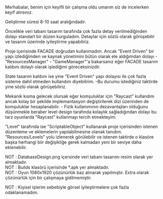 Merhabalar, benim için keyifli bir çalışma oldu umarım siz de incelerken keyif alırsınız.

Geliştirme süresi 8-10 saat aralığındadır.

Öncelikle veri tabanı tasarım tarafında çok fazla detay verilmediğinden dolayı standart bir düzen kurguladım.
Detaylar için sözlü olarak görüşebilir ve tasarım üzerinde iyileştirme yapabiliriz.

Proje içerisinde FACADE doğrudan kullanmadım. Ancak "Event Driven" bir yapı izlediğimden
ve kaynak yönetimini bütün olarak ele aldığımdan dolayı - "ResourcesManager" - "GameManager"'a bakarsanız
eğer FACADE tasarım kalıbını dolaylı olarak işlediğimi göreceksinizdir.

State tasarım kalıbını ise yine "Event Driven" yapı dolayısı ile çok fazla sisteme dahil etmeden kullandım diyebilirim.
-Bu durumu istediğiniz taktirde yine sözlü olarak görüşebiliriz.

Mekanik kısma gelecek olursak eğer komşuluklar için "Raycast" kullandım ancak kolay bir şekilde implemantasyon değiştirilerek 
dizi üzerinden de komşuluklar hesaplanabilir. - Fizik kullanımının dezavantajları olduğunu düşünmekle beraber level design tarafında
kolaylık sağladığından dolayı bu tarz oyunlarda "Raycast" kullanmayı tercih etmekteyim. 

"Level" tarafında ise "ScriptableObject" kullanarak proje içerisinden istenen düzenleme ve eklemelerin yapılabilmesine olanak tanıdım.
<br>"Resources/Levels" yolu izlenerek görülebilir ve istenen taktirde o klasöre başka herhangi biir değişikliğe gerek kalmadan yeni bir seviye daha eklenebilir.

NOT : DatabaseDesign.png içersinde veri tabanı tasarımı resim olarak yer almaktadır.
<br>NOT : Builds klasörü içerisinde *.apk yer almaktadır.
<br>NOT : Oyun 1080x1920 çözünürlük baz alınarak yapılmıştır. Extra olarak çözünürlük için bir çalışmaya gidilmemiştir.

NOT : Kişisel işlerim sebebiyle görsel iyileştirmelere çok fazla odaklanamadım.
